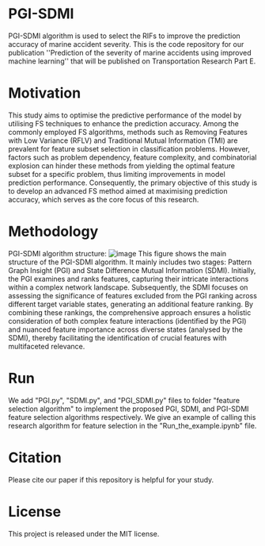 # PGI-SDMI
PGI-SDMI algorithm is used to select the RIFs to improve the prediction accuracy of marine accident severity. This is the code repository for our publication ''Prediction of the severity of marine accidents using improved machine learning'' that will be published on Transportation Research Part E.
# Motivation
This study aims to optimise the predictive performance of the model by utilising FS techniques to enhance the prediction accuracy. Among the commonly employed FS algorithms, methods such as Removing Features with Low Variance (RFLV) and Traditional Mutual Information (TMI) are prevalent for feature subset selection in classification problems. However, factors such as problem dependency, feature complexity, and combinatorial explosion can hinder these methods from yielding the optimal feature subset for a specific problem, thus limiting improvements in model prediction performance. Consequently, the primary objective of this study is to develop an advanced FS method aimed at maximising prediction accuracy, which serves as the core focus of this research.
# Methodology
PGI-SDMI algorithm structure:
![image](https://github.com/FengYinLeo/PGI-SDMI/assets/108978874/3d7d9a94-1fda-49a7-97c8-eff70c003136)
This figure shows the main structure of the PGI-SDMI algorithm. It mainly includes two stages: Pattern Graph Insight (PGI) and State Difference Mutual Information (SDMI). Initially, the PGI examines and ranks features, capturing their intricate interactions within a complex network landscape. Subsequently, the SDMI focuses on assessing the significance of features excluded from the PGI ranking across different target variable states, generating an additional feature ranking. By combining these rankings, the comprehensive approach ensures a holistic consideration of both complex feature interactions (identified by the PGI) and nuanced feature importance across diverse states (analysed by the SDMI), thereby facilitating the identification of crucial features with multifaceted relevance.
# Run
We add "PGI.py", "SDMI.py", and "PGI_SDMI.py" files to folder "feature selection algorithm" to implement the proposed PGI, SDMI, and PGI-SDMI feature selection algorithms respectively.
We give an example of calling this research algorithm for feature selection in the "Run_the_example.ipynb" file.
# Citation
Please cite our paper if this repository is helpful for your study.
# License
This project is released under the MIT license.
